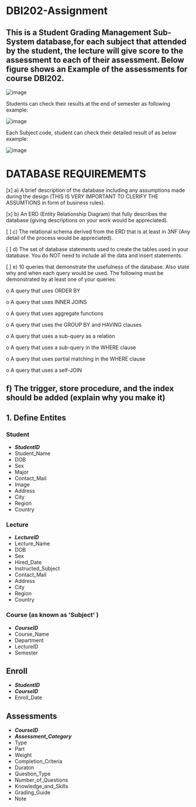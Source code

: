# DBI202-Assignment

## This is a Student Grading Management Sub-System database,for each subject that attended by the student, the lecture will give score to the assessment to each of their assessment. Below figure shows an Example of the assessments for course DBI202.

![image](https://user-images.githubusercontent.com/100286938/174485972-e70254e7-5249-4ade-bc97-3b25f9b53eca.png)

Students can check their results at the end of semester as following example:

![image](https://user-images.githubusercontent.com/100286938/174486043-76c76bcf-2a98-475c-894f-5ce28482ce22.png)

Each Subject code, student can check their detailed result of as below example:

![image](https://user-images.githubusercontent.com/100286938/174486049-6f73fbd3-7a1b-437f-bb9b-d15edb8c7622.png)

# DATABASE REQUIREMEMTS

[x] a)      A brief description of the database including any assumptions made during the design (THIS IS VERY IMPORTANT TO CLERIFY THE ASSUMTIONS in form of business rules).


[x] b)      An ERD (Entity Relationship Diagram) that fully describes the database (giving descriptions on your work would be appreciated).


[ ] c)       The relational schema derived from the ERD that is at least in 3NF (Any detail of the process would be appreciated).


[ ] d)      The set of database statements used to create the tables used in your database. You do NOT need to include all the data and insert statements.


[ ] e)      10 queries that demonstrate the usefulness of the database. Also state why and when each query would be used. The following must be demonstrated by at least one of your queries:

o   A query that uses ORDER BY

o   A query that uses INNER JOINS

o   A query that uses aggregate functions

o   A query that uses the GROUP BY and HAVING clauses

o   A query that uses a sub-query as a relation

o   A query that uses a sub-query in the WHERE clause

o   A query that uses partial matching in the WHERE clause

o   A query that uses a self-JOIN


f)        The trigger, store procedure, and the index should be added (explain why you make it)
------------------------------------------------------------------------------------------------------------
## 1. Define Entites
### Student
  - **_StudentID_**
  - Student_Name
  - DOB
  - Sex
  - Major
  - Contact_Mail
  - Image
  - Address
  - City
  - Region
  - Country

### Lecture
  - **_LectureID_**
  - Lecture_Name
  - DOB
  - Sex
  - Hired_Date
  - Instructed_Subject
  - Contact_Mail
  - Address
  - City
  - Region
  - Country

### Course (as known as 'Subject' )
  - **_CourseID_**
  - Course_Name
  - Department
  - LectureID
  - Semester

## Enroll
  - **_StudentID_**
  - **_CourseID_**
  - Enroll_Date
## Assessments
  - **_CourseID_**
  - **_Assessment_Category_**
  - Type
  - Part
  - Weight
  - Completion_Criteria
  - Duraton
  - Question_Type
  - Number_of_Questions
  - Knowledge_and_Skills
  - Grading_Guide
  - Note

